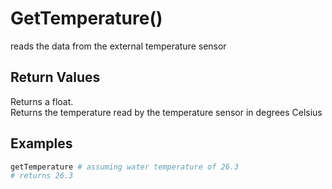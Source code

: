 # GetTemperature()
reads the data from the external temperature sensor

## Return Values
Returns a float.  
Returns the temperature read by the temperature sensor in degrees Celsius

## Examples
```py
getTemperature # assuming water temperature of 26.3
# returns 26.3
```